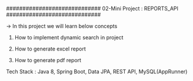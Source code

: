 #############################
02-Mini Project : REPORTS_API
#############################

-> In this project we will learn below concepts


1) How to implement dynamic search in project

2) How to generate excel report 

3) How to generate pdf report 

Tech Stack : Java 8, Spring Boot, Data JPA, REST API, MySQL(AppRunner)
